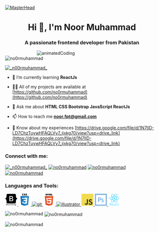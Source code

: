 [![MasterHead]([https://media.licdn.com/dms/image/D563DAQFIJGy_J4EvYA/image-scale_191_1128/0/1666883668428?e=1675425600&v=beta&t=q5S0E-n5z-gDvzZPdOvK7oorksu-JESWk3DdbbvU2ss)](https://codegrills.in](https://media.istockphoto.com/id/537331500/photo/programming-code-abstract-technology-background-of-software-deve.jpg?s=612x612&w=0&k=20&c=jlYes8ZfnCmD0lLn-vKvzQoKXrWaEcVypHnB5MuO-g8=))
<h1 align="center">Hi 👋, I'm Noor Muhammad</h1>
<h3 align="center">A passionate frontend developer from Pakistan</h3>
<img align="right" alt="animatedCoding" width="400" src="https://img.freepik.com/free-vector/male-programmer-working-computer-office-wall-with-hanging-reminder-stickers-developer-creating-new-software-interface-coding-programming-system-administrator-designer-character_575670-1159.jpg?w=2000">

<p align="left"> <img src="https://komarev.com/ghpvc/?username=no0rmuhammad&label=Profile%20views&color=0e75b6&style=flat" alt="no0rmuhammad" /> </p>

<p align="left"> <a href="https://twitter.com/_n00rmuhammad_" target="blank"><img src="https://img.shields.io/twitter/follow/_n00rmuhammad_?logo=twitter&style=for-the-badge" alt="_n00rmuhammad_" /></a> </p>

- 🌱 I’m currently learning **ReactJs**

- 👨‍💻 All of my projects are available at [https://github.com/no0rmuhammad](https://github.com/no0rmuhammad)

- 💬 Ask me about **HTML CSS Bootstrap JavaScript ReactJs**

- 📫 How to reach me **noor.fpt@gmail.com**

- 📄 Know about my experiences [https://drive.google.com/file/d/1N7lID-LD7ChzTuywHFAQLVy7_ijxkg70/view?usp=drive_link](https://drive.google.com/file/d/1N7lID-LD7ChzTuywHFAQLVy7_ijxkg70/view?usp=drive_link)

<h3 align="left">Connect with me:</h3>
<p align="left">
<a href="https://twitter.com/_n00rmuhammad_" target="blank"><img align="center" src="https://raw.githubusercontent.com/rahuldkjain/github-profile-readme-generator/master/src/images/icons/Social/twitter.svg" alt="_n00rmuhammad_" height="30" width="40" /></a>
<a href="https://linkedin.com/in/no0rmuhammad" target="blank"><img align="center" src="https://raw.githubusercontent.com/rahuldkjain/github-profile-readme-generator/master/src/images/icons/Social/linked-in-alt.svg" alt="no0rmuhammad" height="30" width="40" /></a>
<a href="https://fb.com/no0rmuhammad" target="blank"><img align="center" src="https://raw.githubusercontent.com/rahuldkjain/github-profile-readme-generator/master/src/images/icons/Social/facebook.svg" alt="no0rmuhammad" height="30" width="40" /></a>
<a href="https://instagram.com/no0rmuhammad" target="blank"><img align="center" src="https://raw.githubusercontent.com/rahuldkjain/github-profile-readme-generator/master/src/images/icons/Social/instagram.svg" alt="no0rmuhammad" height="30" width="40" /></a>
</p>

<h3 align="left">Languages and Tools:</h3>
<p align="left"> <a href="https://getbootstrap.com" target="_blank" rel="noreferrer"> <img src="https://raw.githubusercontent.com/devicons/devicon/master/icons/bootstrap/bootstrap-plain-wordmark.svg" alt="bootstrap" width="40" height="40"/> </a> <a href="https://www.w3schools.com/css/" target="_blank" rel="noreferrer"> <img src="https://raw.githubusercontent.com/devicons/devicon/master/icons/css3/css3-original-wordmark.svg" alt="css3" width="40" height="40"/> </a> <a href="https://git-scm.com/" target="_blank" rel="noreferrer"> <img src="https://www.vectorlogo.zone/logos/git-scm/git-scm-icon.svg" alt="git" width="40" height="40"/> </a> <a href="https://www.w3.org/html/" target="_blank" rel="noreferrer"> <img src="https://raw.githubusercontent.com/devicons/devicon/master/icons/html5/html5-original-wordmark.svg" alt="html5" width="40" height="40"/> </a> <a href="https://www.adobe.com/in/products/illustrator.html" target="_blank" rel="noreferrer"> <img src="https://www.vectorlogo.zone/logos/adobe_illustrator/adobe_illustrator-icon.svg" alt="illustrator" width="40" height="40"/> </a> <a href="https://developer.mozilla.org/en-US/docs/Web/JavaScript" target="_blank" rel="noreferrer"> <img src="https://raw.githubusercontent.com/devicons/devicon/master/icons/javascript/javascript-original.svg" alt="javascript" width="40" height="40"/> </a> <a href="https://www.photoshop.com/en" target="_blank" rel="noreferrer"> <img src="https://raw.githubusercontent.com/devicons/devicon/master/icons/photoshop/photoshop-line.svg" alt="photoshop" width="40" height="40"/> </a> <a href="https://reactjs.org/" target="_blank" rel="noreferrer"> <img src="https://raw.githubusercontent.com/devicons/devicon/master/icons/react/react-original-wordmark.svg" alt="react" width="40" height="40"/> </a> </p>

<p><img align="left" src="https://github-readme-stats.vercel.app/api/top-langs?username=no0rmuhammad&show_icons=true&locale=en&layout=compact" alt="no0rmuhammad" /></p>

<p>&nbsp;<img align="center" src="https://github-readme-stats.vercel.app/api?username=no0rmuhammad&show_icons=true&locale=en" alt="no0rmuhammad" /></p>

<p><img align="center" src="https://github-readme-streak-stats.herokuapp.com/?user=no0rmuhammad&" alt="no0rmuhammad" /></p>

